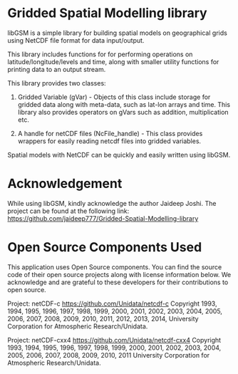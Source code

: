 Gridded Spatial Modelling library
=================================

libGSM is a simple library for building spatial models on 
geographical grids using NetCDF file format for data 
input/output.

This library includes functions for for performing operations
on latitude/longitude/levels and time, along with smaller
utility functions for printing data to an output stream.

This library provides two classes:

1) Gridded Variable (gVar) - Objects of this class include 
storage for gridded data along with meta-data, such as lat-lon
arrays and time. This library also provides operators on gVars
such as addition, multiplication etc.

2) A handle for netCDF files (NcFile_handle) - This class
provides wrappers for easily reading netcdf files into gridded
variables.

Spatial models with NetCDF can be quickly and easily written 
using libGSM. 



Acknowledgement
===============

While using libGSM, kindly acknowledge the author Jaideep Joshi. 
The project can be found at the following link:
https://github.com/jaideep777/Gridded-Spatial-Modelling-library 


Open Source Components Used
===========================

This application uses Open Source components. You can find the 
source code of their open source projects along with license information 
below. We acknowledge and are grateful to these developers for their 
contributions to open source.

Project: netCDF-c https://github.com/Unidata/netcdf-c
Copyright 1993, 1994, 1995, 1996, 1997, 1998, 1999, 2000, 2001, 2002,
2003, 2004, 2005, 2006, 2007, 2008, 2009, 2010, 2011, 2012, 2013, 2014,
University Corporation for Atmospheric Research/Unidata.


Project: netCDF-cxx4 https://github.com/Unidata/netcdf-cxx4
Copyright 1993, 1994, 1995, 1996, 1997, 1998, 1999, 2000, 2001, 2002,
2003, 2004, 2005, 2006, 2007, 2008, 2009, 2010, 2011 University
Corporation for Atmospheric Research/Unidata.





